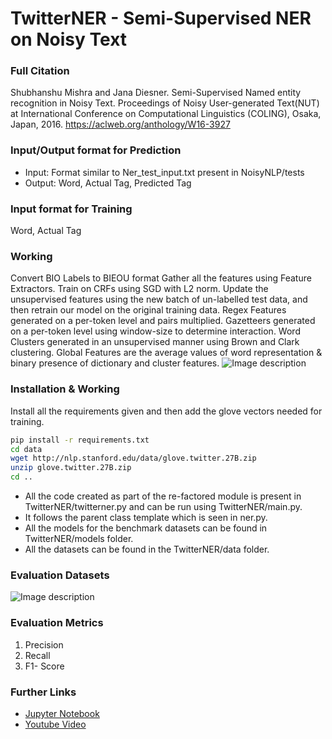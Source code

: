 # TwitterNER - Semi-Supervised NER on Noisy Text

### Full Citation
Shubhanshu Mishra and Jana Diesner. Semi-Supervised Named entity recognition in Noisy Text. Proceedings of Noisy User-generated Text(NUT) at International Conference on Computational Linguistics (COLING), Osaka, Japan, 2016. https://aclweb.org/anthology/W16-3927

### Input/Output format for Prediction
- Input: Format similar to Ner_test_input.txt present in NoisyNLP/tests
- Output: Word, Actual Tag, Predicted Tag

### Input format for Training
Word, Actual Tag

### Working
Convert BIO Labels to BIEOU format Gather all the features using Feature Extractors. Train on CRFs using SGD with L2 norm. Update the unsupervised features using the new batch of un-labelled test data, and then retrain our model on the original training data. Regex Features generated on a per-token level and pairs multiplied. Gazetteers generated on a per-token level using window-size to determine interaction. Word Clusters generated in an unsupervised manner using Brown and Clark clustering. Global Features are the average values of word representation & binary presence of dictionary and cluster features.
![Image description](https://github.com/napsternxg/TwitterNER/blob/master/COLING2016-WNUT-Model-Architechture.png)

### Installation & Working
Install all the requirements given and then add the glove vectors needed for training. 

```sh
pip install -r requirements.txt
cd data
wget http://nlp.stanford.edu/data/glove.twitter.27B.zip
unzip glove.twitter.27B.zip
cd ..
```

* All the code created as part of the re-factored module is present in TwitterNER/twitterner.py and can be run using TwitterNER/main.py. 
* It follows the parent class template which is seen in ner.py. 
* All the models for the benchmark datasets can be found in TwitterNER/models folder.
* All the datasets can be found in the TwitterNER/data folder. 

### Evaluation Datasets
![Image description](https://github.com/KhadijaZavery/ditk/blob/develop-py2/extraction/named_entity/TwitterNER/datasets.png)

### Evaluation Metrics
1. Precision
2. Recall
3. F1- Score

### Further Links
- [Jupyter Notebook](https://github.com/KhadijaZavery/ditk/blob/develop-py2/extraction/named_entity/TwitterNER/TwitterNER.ipynb) 
- [Youtube Video](https://www.youtube.com/watch?v=JqRkLCnKGQs&feature=youtu.be)




